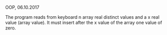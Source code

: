 OOP, 06.10.2017

The program reads from keyboard n array real distinct values and a x real value (array value).
It must insert after the x value of the array one value of zero.  

